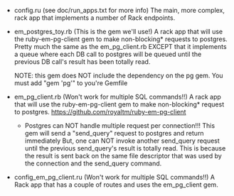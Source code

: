 - config.ru (see doc/run_apps.txt for more info)
  The main, more complex, rack app that implements a number of Rack endpoints.


- em_postgres_toy.rb (This is the gem we'll use!)
  A rack app that will use the ruby-em-pg-client gem to make non-blocking* requests
  to postgres. 
  Pretty much the same as the em_pg_client.rb EXCEPT that it implements a queue where each DB call 
  to postgres will be queued until the previous DB call's result has been totally read.

  NOTE: this gem does NOT include the dependency on the pg gem. You must add "gem 'pg'" to 
  you're Gemfile

- em_pg_client.rb (Won't work for multiple SQL commands!!)
  A rack app that will use the ruby-em-pg-client gem to make non-blocking* request
  to postgres. 
  https://github.com/royaltm/ruby-em-pg-client
  * Postgres can NOT handle multiple request per connection!!! 
  This gem will send a "send_query" request to postgres and return immediately
  But, one can NOT invoke another send_query request until the previous send_query's 
  result is totally read. This is because the result is sent back on the same file
  descriptor that was used by the connection and the send_query command. 

- config_em_pg_client.ru (Won't work for multiple SQL commands!!)
  A Rack app that has a couple of routes and uses the em_pg_client gem. 


  
  



  
